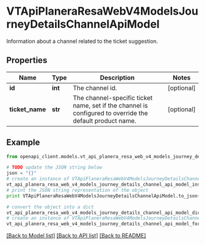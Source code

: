 # VTApiPlaneraResaWebV4ModelsJourneyDetailsChannelApiModel

Information about a channel related to the ticket suggestion.

## Properties
Name | Type | Description | Notes
------------ | ------------- | ------------- | -------------
**id** | **int** | The channel id. | [optional] 
**ticket_name** | **str** | The channel-specific ticket name, set if the channel is configured to override the default  product name. | [optional] 

## Example

```python
from openapi_client.models.vt_api_planera_resa_web_v4_models_journey_details_channel_api_model import VTApiPlaneraResaWebV4ModelsJourneyDetailsChannelApiModel

# TODO update the JSON string below
json = "{}"
# create an instance of VTApiPlaneraResaWebV4ModelsJourneyDetailsChannelApiModel from a JSON string
vt_api_planera_resa_web_v4_models_journey_details_channel_api_model_instance = VTApiPlaneraResaWebV4ModelsJourneyDetailsChannelApiModel.from_json(json)
# print the JSON string representation of the object
print VTApiPlaneraResaWebV4ModelsJourneyDetailsChannelApiModel.to_json()

# convert the object into a dict
vt_api_planera_resa_web_v4_models_journey_details_channel_api_model_dict = vt_api_planera_resa_web_v4_models_journey_details_channel_api_model_instance.to_dict()
# create an instance of VTApiPlaneraResaWebV4ModelsJourneyDetailsChannelApiModel from a dict
vt_api_planera_resa_web_v4_models_journey_details_channel_api_model_form_dict = vt_api_planera_resa_web_v4_models_journey_details_channel_api_model.from_dict(vt_api_planera_resa_web_v4_models_journey_details_channel_api_model_dict)
```
[[Back to Model list]](../README.md#documentation-for-models) [[Back to API list]](../README.md#documentation-for-api-endpoints) [[Back to README]](../README.md)


